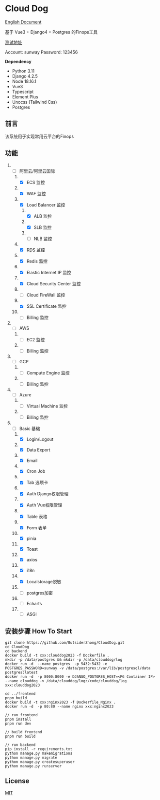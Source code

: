 # Cloud Dog

[English Document](https://github.com/0utsiderZhong/CloudDog/blob/main/README_EN.md)

基于 Vue3 + Django4 + Postgres 的Finops工具

[测试地址](https://www.runsunway.com/login)

Account: sunway
Password: 123456

**Dependency**

- Python 3.11
- Django 4.2.5
- Node 18.16.1
- Vue3
- Typescript
- Element Plus
- Unocss (Tailwind Css)
- Postgres

## 前言

该系统用于实现常用云平台的Finops

## 功能

1.
    - [ ] 阿里云/阿里云国际

    1.
        - [x] ECS 监控
    2.
        - [x] WAF 监控
    3.
        - [x] Load Balancer 监控

        1.
            - [x] ALB 监控
        2.
            - [x] SLB 监控
        3.
            - [ ] NLB 监控
    4.
        - [x] RDS 监控
    5.
        - [x] Redis 监控
    6.
        - [x] Elastic Internet IP 监控
    7.
        - [x] Cloud Security Center 监控
    8.
        - [ ] Cloud FireWall 监控
    9.
        - [x] SSL Certificate 监控
    10.
        - [ ] Billing 监控
2.
    - [ ] AWS

    1.
        - [ ] EC2 监控
    2.
        - [ ] Billing 监控
3.
    - [ ] GCP

    1.
        - [ ] Compute Engine 监控
    2.
        - [ ] Billing 监控
4.
    - [ ] Azure

    1.
        - [ ] Virtual Machine 监控
    2.
        - [ ] Billing 监控
5.
    - [ ] Basic 基础

    1.
        - [x] Login/Logout
    2.
        - [x] Data Export
    3.
        - [x] Email
    4.
        - [x] Cron Job
    5.
        - [x] Tab 选项卡
    6.
        - [x] Auth Django权限管理
    7.
        - [x] Auth Vue权限管理
    8.
        - [x] Table 表格
    9.
        - [x] Form 表单
    10.
        - [x] pinia
    11.
        - [x] Toast
    12.
        - [x] axios
    13.
        - [x] i18n
    14.
        - [x] Localstorage脱敏
    15.
        - [ ] postgres加密
    16.
        - [ ] Echarts
    17.
        - [ ] ASGI

## 安装步骤 How To Start

```
git clone https://github.com/0utsiderZhong/CloudDog.git      
cd CloudDog   
cd backend
docker build -t xxx:clouddog2023 -f Dockerfile .
mkdir -p /data/postgres && mkdir -p /data/clouddog/log
docker run -d  --name postgres  -p 5432:5432 -e POSTGRES_PASSWORD=sunway -v /data/postgres:/var/lib/postgresql/data  postgres:latest
docker run -d  -p 8000:8000 -e DJANGO_POSTGRES_HOST=<PG Container IP> --name clouddog -v /data/clouddog/log:/code/clouddog/log xxx:clouddog2023

cd ../frontend 
pnpm build
docker build -t xxx:nginx2023 -f Dockerfile_Nginx .
docker run -d  -p 80:80 --name nginx xxx:nginx2023       

// run frontend
pnpm install
pnpm run dev

// build frontend
pnpm run build

// run backend
pip install -r requirements.txt
python manage.py makemigrations
python manage.py migrate
python manage.py createsuperuser
python manage.py runserver
```

## License

[MIT](https://github.com/0utsiderZhong/CloudDog/blob/main/LICENSE)